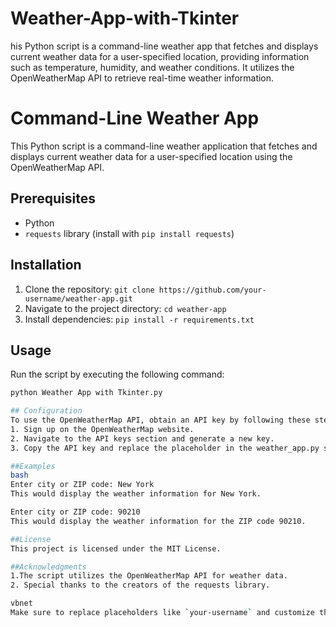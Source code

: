 # Weather-App-with-Tkinter
his Python script is a command-line weather app that fetches and displays current weather data for a user-specified location, providing information such as temperature, humidity, and weather conditions. It utilizes the OpenWeatherMap API to retrieve real-time weather information.
# Command-Line Weather App

This Python script is a command-line weather application that fetches and displays current weather data for a user-specified location using the OpenWeatherMap API.

## Prerequisites

- Python
- `requests` library (install with `pip install requests`)

## Installation

1. Clone the repository: `git clone https://github.com/your-username/weather-app.git`
2. Navigate to the project directory: `cd weather-app`
3. Install dependencies: `pip install -r requirements.txt`

## Usage

Run the script by executing the following command:

```bash
python Weather App with Tkinter.py

## Configuration
To use the OpenWeatherMap API, obtain an API key by following these steps:
1. Sign up on the OpenWeatherMap website.
2. Navigate to the API keys section and generate a new key.
3. Copy the API key and replace the placeholder in the weather_app.py script.

##Examples
bash
Enter city or ZIP code: New York
This would display the weather information for New York.

Enter city or ZIP code: 90210
This would display the weather information for the ZIP code 90210.

##License
This project is licensed under the MIT License.

##Acknowledgments
1.The script utilizes the OpenWeatherMap API for weather data.
2. Special thanks to the creators of the requests library.

vbnet
Make sure to replace placeholders like `your-username` and customize the links accordingly. If you plan to use a specific license, replace `[MIT License]` with the actual license name. If you don't have a contributing guide or a separate license file, you can remove those sections from the template.






